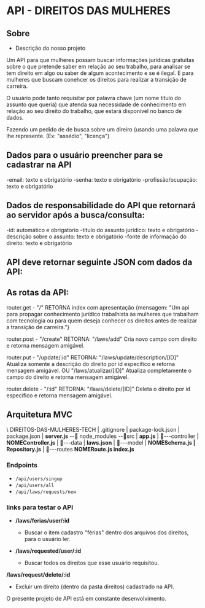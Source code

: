 

# API - DIREITOS DAS MULHERES

## Sobre
- Descrição do nosso projeto

Um API para que mulheres possam buscar informações jurídicas gratuitas sobre o que pretende saber em relação ao seu trabalho, para analisar se tem direito em algo ou saber de algum acontecimento e se é ilegal. E para mulheres que buscam conehcer os direitos para realizar a transição de carreira.

O usuário pode tanto requisitar por palavra chave (um nome título do assunto que queria) que atenda sua necessidade de conhecimento em relação ao seu direito do trabalho, que estará disponível no banco de dados.

Fazendo um pedido de de busca sobre um direiro (usando uma palavra que lhe represente. (Ex: "assédio", "licença")


## Dados para o usuário preencher para se cadastrar na API
-email: texto e obrigatório
-senha: texto e obrigatório
-profissão/ocupação: texto e obrigatório



## Dados de responsabilidade do API que retornará ao servidor após a busca/consulta:
-id: automático e obrigatorio
-título do assunto jurídico: texto e obrigatório
-descrição sobre o assunto: texto e obrigatório
-fonte de informação do direito: texto e obrigatório 

## API deve retornar seguinte JSON com dados da API:

<!-- [
  {
        "id": "",
        "titleLegalSubject": "Licença Maternidade",
        "description": "A funcionária gestante tem direito a se afastar de suas atividades profissionais, sem prejuízo de salário, por 120 dias.",
        "sourceInformation": "artigo 392 da CLT"
    }
] -->

## As rotas da API:

router.get -
"/"
RETORNA index com apresentação {mensagem: "Um api para propagar conhecimento jurídico trabalhista às mulheres que trabalham com tecnologia ou para quem deseja conhecer os direitos antes de realizar a transição de carreira."}

router.post -
"/create"
RETORNA:  "/laws/add" Cria novo campo com direito e retorna mensagem amigável.


router.put - 
"/update/:id"
RETORNA:  "/laws/update/description/[ID]" Atualiza somente a descrição do direito por id específico e retorna mensagem amigável.
OU
"/laws/atualizar/[ID]" Atualiza completamente o campo do direito e retorna mensagem amigável.

router.delete -
"/:id"
RETORNA: "/laws/delete/[ID]" Deleta o direito por id específico e retorna mensagem amigável.

## Arquitetura MVC

\ DIREITOS-DAS-MULHERES-TECH
		 |   .gitignore
		 |   package-lock.json
		 |   package.json
	   |   **server.js**
			\--📂 node_modules
			\--📂src
			    |   **app.js**
			    |
			    📂---controller
			    |       **NOMEController.js**
			    |
          📂---data
          |     **laws.json**
          | 
			    📂---model
			    |       **NOMESchema.js
					|       Repository.js**
			    |
			    📂---routes
			            **NOMERoute.js
									index.js**


### Endpoints

- `/api/users/singup`
- `/api/users/all`
- `/api/laws/requests/new`


### links para testar o API

- **/laws/ferias/user/:id**

  - Buscar o item cadastro "férias" dentro dos arquivos dos direitos, para o usuário ler.

- **/laws/requested/user/:id**
  - Buscar todos os direitos que esse usuário requisitou.

**/laws/request/delete/:id**

- Excluir um direito (dentro da pasta direitos) cadastrado na API.


O presente projeto de API está em constante desenvolvimento.
